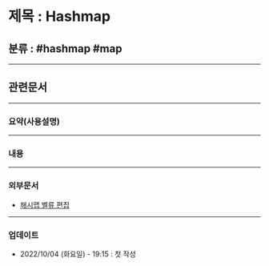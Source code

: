 # 제목 : Hashmap

## 분류 : #hashmap #map

---
## 관련문서

----
### 요약(사용설명)

---
### 내용

----
### 외부문서
- [해시맵 벨류 편집](https://stackoverflow.com/questions/4157972/how-to-update-a-value-given-a-key-in-a-hashmap)

----
### 업데이트
-  2022/10/04 (화요일) - 19:15 : 첫 작성